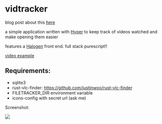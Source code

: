 # vidtracker

blog post about this [here](http://qiita.com/kimagure/items/b576b5bfe370180599f8)

a simple application written with [Hyper](https://github.com/owickstrom/hyper) to keep track of videos watched and make opening them easier

features a [Halogen](https://github.com/slamdata/purescript-halogen) front end. full stack purescript!!

[video example](https://twitter.com/jusrin00/status/843025971234177024)

## Requirements:

* sqlite3
* rust-vlc-finder: https://github.com/justinwoo/rust-vlc-finder
* FILETRACKER_DIR environment variable
* icons-config with secret url (ask me)

Screenshot:

![](http://i.imgur.com/ijyaVcM.png)
